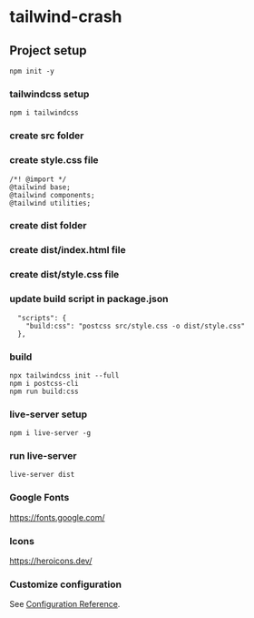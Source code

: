 # tailwind-crash

## Project setup
```
npm init -y
```

### tailwindcss setup
```
npm i tailwindcss
```

### create src folder

### create style.css file
```
/*! @import */
@tailwind base;
@tailwind components;
@tailwind utilities;
```

### create dist folder

### create dist/index.html file

### create dist/style.css file

### update build script in package.json
```
  "scripts": {
    "build:css": "postcss src/style.css -o dist/style.css"
  },
```

### build
```
npx tailwindcss init --full
npm i postcss-cli
npm run build:css
```

### live-server setup
```
npm i live-server -g
```

### run live-server 
```
live-server dist
```

### Google Fonts
https://fonts.google.com/

### Icons
https://heroicons.dev/


### Customize configuration
See [Configuration Reference](https://cli.vuejs.org/config/).